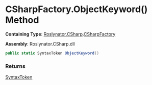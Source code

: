 # CSharpFactory\.ObjectKeyword\(\) Method

**Containing Type**: [Roslynator.CSharp](../../README.md)\.[CSharpFactory](../README.md)

**Assembly**: Roslynator\.CSharp\.dll

```csharp
public static SyntaxToken ObjectKeyword()
```

### Returns

[SyntaxToken](https://docs.microsoft.com/en-us/dotnet/api/microsoft.codeanalysis.syntaxtoken)

